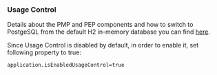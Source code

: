 ### Usage Control <a href="#usagecontrol" id="usagecontrol"></a>

Details about the PMP and PEP components and how to switch to PostgeSQL from the default H2 in-memory database you can find [here](PLATOON\_USAGE\_CONTROL.md).

Since Usage Control is disabled by default, in order to enable it, set following property to true:

```
application.isEnabledUsageControl=true

```
